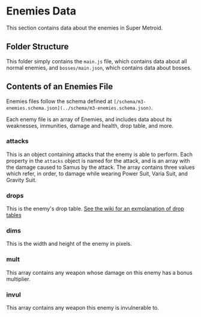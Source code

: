 # Enemies Data
This section contains data about the enemies in Super Metroid.

## Folder Structure
This folder simply contains the `main.js` file, which contains data about all normal enemies, and `bosses/main.json`, which contains data about bosses.

## Contents of an Enemies File
Enemies files follow the schema defined at `[/schema/m3-enemies.schema.json](../schema/m3-enemies.schema.json)`.

Each enemy file is an array of Enemies, and includes data about its weaknesses, immunities, damage and health, drop table, and more.

### attacks
This is an object containing attacks that the enemy is able to perform. Each property in the `attacks` object is named for the attack, and is an array with the damage caused to Samus by the attack. The array contains three values which refer, in order, to damage while wearing Power Suit, Varia Suit, and Gravity Suit.

### drops
This is the enemy's drop table. [See the wiki for an exmplanation of drop tables](https://wiki.supermetroid.run/Enemies#How_Drops_Work)

### dims
This is the width and height of the enemy in pixels.

### mult
This array contains any weapon whose damage on this enemy has a bonus multiplier.

### invul
This array contains any weapon this enemy is invulnerable to.